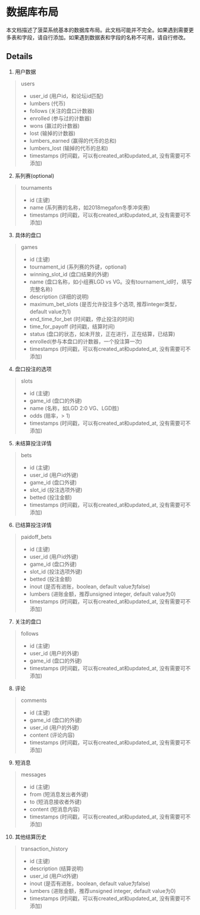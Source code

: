 # 数据库布局

本文档描述了菠菜系统基本的数据库布局。此文档可能并不完全。如果遇到需要更多表和字段，请自行添加。如果遇到数据表和字段的名称不可用，请自行修改。

## Details
1. 用户数据
> users
> - user_id (用户id，和论坛id匹配)
> - lumbers (代币)
> - follows (关注的盘口计数器)
> - enrolled (参与过的计数器)
> - wons (赢过的计数器)
> - lost (输掉的计数器)
> - lumbers_earned (赢得的代币的总和)
> - lumbers_lost (输掉的代币的总和)
> - timestamps (时间戳，可以有created_at和updated_at, 没有需要可不添加)

2. 系列赛(optional)
> tournaments
> - id (主键)
> - name (系列赛的名称，如2018megafon冬季冲突赛)
> - timestamps (时间戳，可以有created_at和updated_at, 没有需要可不添加)

3. 具体的盘口
> games
> - id (主键)
> - tournament_id (系列赛的外键，optional)
> - winning_slot_id (盘口结果的外键)
> - name (盘口名称，如小组赛LGD vs VG。没有tournament_id时，填写完整名称)
> - description (详细的说明)
> - maximum_bet_slots (是否允许投注多个选项, 推荐integer类型，default value为1)
> - end_time_for_bet (时间戳，停止投注的时间)
> - time_for_payoff (时间戳，结算时间)
> - status (盘口的状态，如未开放，正在进行，正在结算，已结算)
> - enrolled(参与本盘口的计数器，一个投注算一次)
> - timestamps (时间戳，可以有created_at和updated_at, 没有需要可不添加)

4. 盘口投注的选项
> slots
> - id (主键)
> - game_id (盘口的外键)
> - name (名称，如LGD 2:0 VG、LGD胜)
> - odds (赔率，> 1)
> - timestamps (时间戳，可以有created_at和updated_at, 没有需要可不添加)

5. 未结算投注详情
> bets
> - id (主键)
> - user_id (用户id外键)
> - game_id (盘口外键)
> - slot_id (投注选项外键)
> - betted (投注金额)
> - timestamps (时间戳，可以有created_at和updated_at, 没有需要可不添加)

6. 已结算投注详情
> paidoff_bets
> - id (主键)
> - user_id (用户id外键)
> - game_id (盘口外键)
> - slot_id (投注选项外键)
> - betted (投注金额)
> - inout (是否有进账，boolean, default value为false)
> - lumbers (进账金额，推荐unsigned integer, default value为0)
> - timestamps (时间戳，可以有created_at和updated_at, 没有需要可不添加)

7. 关注的盘口
> follows
> - id (主键)
> - user_id (用户的外键)
> - game_id (盘口的外键)
> - timestamps (时间戳，可以有created_at和updated_at, 没有需要可不添加)

8. 评论
> comments
> - id (主键)
> - game_id (盘口的外键)
> - user_id (用户的外键)
> - content (评论内容)
> - timestamps (时间戳，可以有created_at和updated_at, 没有需要可不添加)

9. 短消息
> messages
> - id (主键)
> - from (短消息发出者外键)
> - to (短消息接收者外键)
> - content (短消息内容)
> - timestamps (时间戳，可以有created_at和updated_at, 没有需要可不添加)

10. 其他结算历史
> transaction_history
> - id (主键)
> - description (结算说明)
> - user_id (用户id外键)
> - inout (是否有进账，boolean, default value为false)
> - lumbers (进账金额，推荐unsigned integer, default value为0)
> - timestamps (时间戳，可以有created_at和updated_at, 没有需要可不添加)
